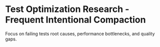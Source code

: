 # Test Optimization Research - Frequent Intentional Compaction
Focus on failing tests root causes, performance bottlenecks, and quality gaps.
